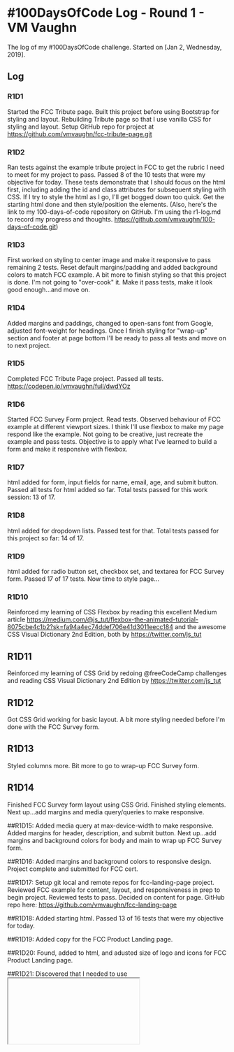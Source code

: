 # #100DaysOfCode Log - Round 1 - VM Vaughn

The log of my #100DaysOfCode challenge. Started on [Jan 2, Wednesday, 2019].

## Log

### R1D1 
Started the FCC Tribute page. Built this project before using Bootstrap for styling and layout. Rebuilding Tribute page so that I use vanilla CSS for styling and layout. Setup GitHub repo for project at https://github.com/vmvaughn/fcc-tribute-page.git

### R1D2 
Ran tests against the example tribute project in FCC to get the rubric I need to meet for my project to pass. Passed 8 of the 10 tests that were my objective for today. These tests demonstrate that I should focus on the html first, including adding the id and class attributes for subsequent styling with CSS. If I try to style the html as I go, I'll get bogged down too quick. Get the starting html done and then style/position the elements. (Also, here's the link to my 100-days-of-code repository on GitHub. I'm using the r1-log.md to record my progress and thoughts. https://github.com/vmvaughn/100-days-of-code.git)

### R1D3
First worked on styling to center image and make it responsive to pass remaining 2 tests. Reset default margins/padding and added background colors to match FCC example. A bit more to finish styling so that this project is done. I'm not going to "over-cook" it. Make it pass tests, make it look good enough...and move on. 

### R1D4
Added margins and paddings, changed to open-sans font from Google, adjusted font-weight for headings. Once I finish styling for "wrap-up" section and footer at page bottom I'll be ready to pass all tests and move on to next project.

### R1D5
Completed FCC Tribute Page project. Passed all tests. https://codepen.io/vmvaughn/full/dwdYOz

### R1D6
Started FCC Survey Form project. Read tests. Observed behaviour of FCC example at different viewport sizes. I think I'll use flexbox to make my page respond like the example. Not going to be creative, just recreate the example and pass tests. Objective is to apply what I've learned to build a form and make it responsive with flexbox. 

### R1D7
html added for form, input fields for name, email, age, and submit button. Passed all tests for html added so far. Total tests passed for this work session: 13 of 17.

### R1D8
html added for dropdown lists. Passed test for that. Total tests passed for this project so far: 14 of 17.

### R1D9
html added for radio button set, checkbox set, and textarea for FCC Survey form. Passed 17 of 17 tests. Now time to style page...

### R1D10
Reinforced my learning of CSS Flexbox by reading this excellent Medium article https://medium.com/@js_tut/flexbox-the-animated-tutorial-8075cbe4c1b2?sk=fa94a4ec74ddef706e41d3011eecc184 and the awesome CSS Visual Dictionary 2nd Edition, both by https://twitter.com/js_tut 

## R1D11
Reinforced my learning of CSS Grid by redoing @freeCodeCamp challenges and reading CSS Visual Dictionary 2nd Edition by https://twitter.com/js_tut

## R1D12
Got CSS Grid working for basic layout. A bit more styling needed before I'm done with the FCC Survey form. 

## R1D13
Styled columns more. Bit more to go to wrap-up FCC Survey form.

## R1D14
Finished FCC Survey form layout using CSS Grid. Finished styling elements. Next up...add margins and media query/queries to make responsive.

##R1D15: Added media query at max-device-width to make responsive. Added margins for header, description, and submit button. Next up...add margins and background colors for body and main to wrap up FCC Survey form. 

##R1D16: Added margins and background colors to responsive design. Project complete and submitted for FCC cert.

##R1D17: Setup git local and remote repos for fcc-landing-page project.  Reviewed FCC example for content, layout, and responsiveness in prep to begin project. Reviewed tests to pass. Decided on content for page. GitHub repo here: https://github.com/vmvaughn/fcc-landing-page

##R1D18: Added starting html. Passed 13 of 16 tests that were my objective for today. 

##R1D19: Added copy for the FCC Product Landing page. 

##R1D20: Found, added to html, and adusted size of logo and icons for FCC Product Landing page. 

##R1D21: Discovered that I needed to use <iframe> instead of <video> to imbed youtube video in FCC Product Landing page. Easy to do...just pick the youtube video you want, play it, pause it, then click "share" underneath and from there click "imbed". Copy the html snippet and paste it into your page's html. 

##R1D22: I used CSS Grid for the FCC Survey form layout. I will use it along with CSS Flexbox for the FCC Product Landing page layout. I read through enough of the CSS Grid section in CSS Visual Dictionary 2nd Edition, by https://twitter.com/js_tut, to accomplish what I needed for the Survey form. I anticipate the Product Landing page will require a bit more application of Grid and Flexbox together so studying the whole Grid section this time.